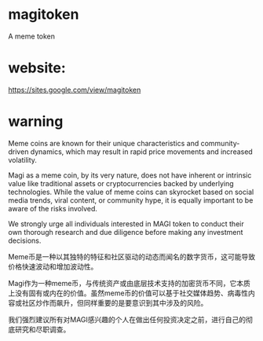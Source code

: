 # magitoken
A meme token

# website: 
https://sites.google.com/view/magitoken

# warning

Meme coins are known for their unique characteristics and community-driven dynamics, which may result in rapid price movements and increased volatility.

Magi as a meme coin, by its very nature, does not have inherent or intrinsic value like traditional assets or cryptocurrencies backed by underlying technologies. While the value of meme coins can skyrocket based on social media trends, viral content, or community hype, it is equally important to be aware of the risks involved.

We strongly urge all individuals interested in MAGI token to conduct their own thorough research and due diligence before making any investment decisions.

Meme币是一种以其独特的特征和社区驱动的动态而闻名的数字货币，这可能导致价格快速波动和增加波动性。

Magi作为一种meme币，与传统资产或由底层技术支持的加密货币不同，它本质上没有固有或内在的价值。虽然meme币的价值可以基于社交媒体趋势、病毒性内容或社区炒作而飙升，但同样重要的是要意识到其中涉及的风险。

我们强烈建议所有对MAGI感兴趣的个人在做出任何投资决定之前，进行自己的彻底研究和尽职调查。
